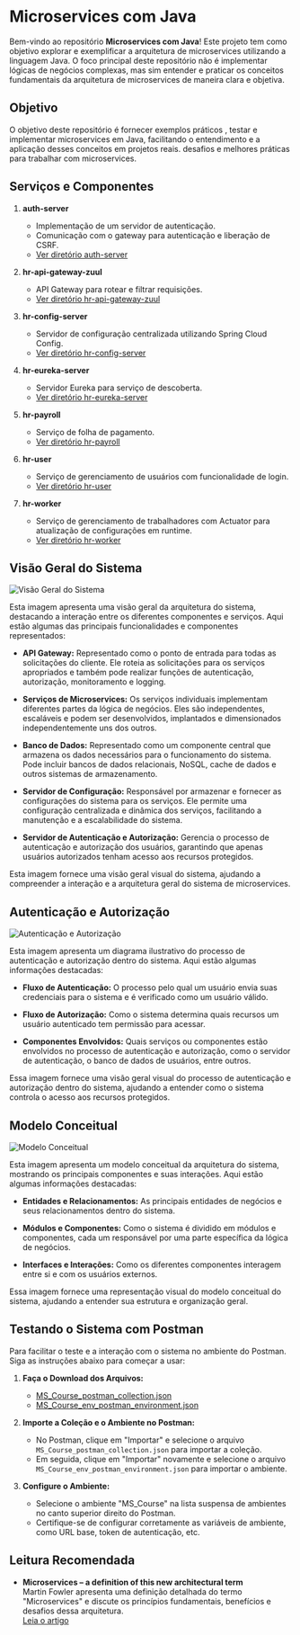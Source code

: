 # Microservices com Java

Bem-vindo ao repositório **Microservices com Java**! Este projeto tem como objetivo explorar e exemplificar a arquitetura de microservices utilizando a linguagem Java. O foco principal deste repositório não é implementar lógicas de negócios complexas, mas sim entender e praticar os conceitos fundamentais da arquitetura de microservices de maneira clara e objetiva.

## Objetivo

O objetivo deste repositório é fornecer exemplos práticos , testar e implementar microservices em Java, facilitando o entendimento e a aplicação desses conceitos em projetos reais.  desafios e melhores práticas para trabalhar com microservices.

## Serviços e Componentes

1. **auth-server**
   - Implementação de um servidor de autenticação.
   - Comunicação com o gateway para autenticação e liberação de CSRF.
   - [Ver diretório auth-server](./auth-server)

2. **hr-api-gateway-zuul**
   - API Gateway para rotear e filtrar requisições.
   - [Ver diretório hr-api-gateway-zuul](./hr-api-gateway-zuul)

3. **hr-config-server**
   - Servidor de configuração centralizada utilizando Spring Cloud Config.
   - [Ver diretório hr-config-server](./hr-config-server)

4. **hr-eureka-server**
   - Servidor Eureka para serviço de descoberta.
   - [Ver diretório hr-eureka-server](./hr-eureka-server)

5. **hr-payroll**
   - Serviço de folha de pagamento.
   - [Ver diretório hr-payroll](./hr-payroll)

6. **hr-user**
   - Serviço de gerenciamento de usuários com funcionalidade de login.
   - [Ver diretório hr-user](./hr-user)

7. **hr-worker**
   - Serviço de gerenciamento de trabalhadores com Actuator para atualização de configurações em runtime.
   - [Ver diretório hr-worker](./hr-worker)

## Visão Geral do Sistema

![Visão Geral do Sistema](https://github.com/kaiquesilvadev/Microsservicos/blob/main/img/Vis%C3%A3o%20geral%20do%20sistema.png)

Esta imagem apresenta uma visão geral da arquitetura do sistema, destacando a interação entre os diferentes componentes e serviços. Aqui estão algumas das principais funcionalidades e componentes representados:

- **API Gateway:** Representado como o ponto de entrada para todas as solicitações do cliente. Ele roteia as solicitações para os serviços apropriados e também pode realizar funções de autenticação, autorização, monitoramento e logging.
  
- **Serviços de Microservices:** Os serviços individuais implementam diferentes partes da lógica de negócios. Eles são independentes, escaláveis e podem ser desenvolvidos, implantados e dimensionados independentemente uns dos outros.

- **Banco de Dados:** Representado como um componente central que armazena os dados necessários para o funcionamento do sistema. Pode incluir bancos de dados relacionais, NoSQL, cache de dados e outros sistemas de armazenamento.

- **Servidor de Configuração:** Responsável por armazenar e fornecer as configurações do sistema para os serviços. Ele permite uma configuração centralizada e dinâmica dos serviços, facilitando a manutenção e a escalabilidade do sistema.

- **Servidor de Autenticação e Autorização:** Gerencia o processo de autenticação e autorização dos usuários, garantindo que apenas usuários autorizados tenham acesso aos recursos protegidos.

Esta imagem fornece uma visão geral visual do sistema, ajudando a compreender a interação e a arquitetura geral do sistema de microservices.

## Autenticação e Autorização

![Autenticação e Autorização](https://github.com/kaiquesilvadev/Microsservicos/blob/main/img/Autentica%C3%A7%C3%A3o%20e%20Autoriza%C3%A7%C3%A3o.png)

Esta imagem apresenta um diagrama ilustrativo do processo de autenticação e autorização dentro do sistema. Aqui estão algumas informações destacadas:

- **Fluxo de Autenticação:** O processo pelo qual um usuário envia suas credenciais para o sistema e é verificado como um usuário válido.
  
- **Fluxo de Autorização:** Como o sistema determina quais recursos um usuário autenticado tem permissão para acessar.

- **Componentes Envolvidos:** Quais serviços ou componentes estão envolvidos no processo de autenticação e autorização, como o servidor de autenticação, o banco de dados de usuários, entre outros.

Essa imagem fornece uma visão geral visual do processo de autenticação e autorização dentro do sistema, ajudando a entender como o sistema controla o acesso aos recursos protegidos.

## Modelo Conceitual

![Modelo Conceitual](https://github.com/kaiquesilvadev/Microsservicos/blob/main/img/Modelo%20conceitual.png)

Esta imagem apresenta um modelo conceitual da arquitetura do sistema, mostrando os principais componentes e suas interações. Aqui estão algumas informações destacadas:

- **Entidades e Relacionamentos:** As principais entidades de negócios e seus relacionamentos dentro do sistema.
  
- **Módulos e Componentes:** Como o sistema é dividido em módulos e componentes, cada um responsável por uma parte específica da lógica de negócios.

- **Interfaces e Interações:** Como os diferentes componentes interagem entre si e com os usuários externos.

Essa imagem fornece uma representação visual do modelo conceitual do sistema, ajudando a entender sua estrutura e organização geral.

## Testando o Sistema com Postman

Para facilitar o teste e a interação com o sistema no ambiente do Postman. Siga as instruções abaixo para começar a usar:

1. **Faça o Download dos Arquivos:**
   - [MS_Course_postman_collection.json](https://github.com/kaiquesilvadev/Microsservicos/blob/main/MS_Course_postman_collection.json)
   - [MS_Course_env_postman_environment.json](https://github.com/kaiquesilvadev/Microsservicos/blob/main/MS_Course_env_postman_environment.json)

2. **Importe a Coleção e o Ambiente no Postman:**
   - No Postman, clique em "Importar" e selecione o arquivo `MS_Course_postman_collection.json` para importar a coleção.
   - Em seguida, clique em "Importar" novamente e selecione o arquivo `MS_Course_env_postman_environment.json` para importar o ambiente.

3. **Configure o Ambiente:**
   - Selecione o ambiente "MS_Course" na lista suspensa de ambientes no canto superior direito do Postman.
   - Certifique-se de configurar corretamente as variáveis de ambiente, como URL base, token de autenticação, etc.


## Leitura Recomendada

- **Microservices – a definition of this new architectural term**  
  Martin Fowler apresenta uma definição detalhada do termo "Microservices" e discute os princípios fundamentais, benefícios e desafios dessa arquitetura.  
  [Leia o artigo](https://martinfowler.com/articles/microservices.html)

